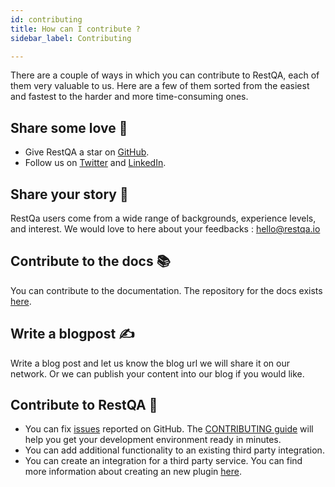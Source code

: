 ```yaml
---
id: contributing
title: How can I contribute ?
sidebar_label: Contributing

---
```


There are a couple of ways in which you can contribute to RestQA, each of them very valuable to us. Here are a few of them sorted from the easiest and fastest to the harder and more time-consuming ones.

## Share some love 💙

- Give RestQA a star on [GitHub](https://github.com/restqa/restqa).
- Follow us on [Twitter](https://twitter.com/restqa) and [LinkedIn](https://www.linkedin.com/company/restqa).


## Share your story 💌

RestQa users come from a wide range of backgrounds, experience levels, and interest. We would love to here about your feedbacks : hello@restqa.io


## Contribute to the docs 📚

You can contribute to the documentation. The repository for the docs exists [here](https://github.com/restqa/documentation).


## Write a blogpost ✍️

Write a blog post and let us know the blog url we will share it on our network. Or we can publish your content into our blog if you would like.

## Contribute to RestQA 🔨

- You can fix [issues](https://github.com/restqa/restqa/issues) reported on GitHub. The [CONTRIBUTING guide](https://github.com/restqa/restqa/blob/master/CONTRIBUTING.md) will help you get your development environment ready in minutes.
- You can add additional functionality to an existing third party integration.
- You can create an integration for a third party service. You can find more information about creating an new plugin [here](../api/create-plugin).


